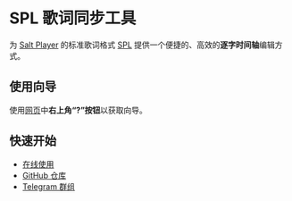 # SPL 歌词同步工具

为 [Salt Player](https://github.com/Moriafly/SaltPlayerSource) 的标准歌词格式 [SPL](https://moriafly.com/standards/spl.html) 提供一个便捷的、高效的**逐字时间轴**编辑方式。

## 使用向导

使用[网页](https://spl-syncer.ryanyuan.top/)中**右上角“?”按钮**以获取向导。

## 快速开始

- [在线使用](https://spl-syncer.ryanyuan.top/)
- [GitHub 仓库](https://github.com/Tseshongfeeshur/SPL-syncer/)
- [Telegram 群组](https://t.me/+J-duJdQv1GAzYjE1)
